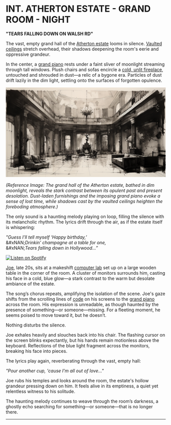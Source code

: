 # INT. ATHERTON ESTATE - GRAND ROOM - NIGHT

**"TEARS FALLING DOWN ON WALSH RD"**

The vast, empty grand hall of the [Atherton estate](../encyclopedia/BLOCKCHAIN.md) looms in silence. [Vaulted ceilings](../encyclopedia/VAULTED_CEILINGS.md) stretch overhead, their shadows deepening the room's eerie and oppressive grandeur.

In the center, a [grand piano](../encyclopedia/HASHTAGS.md) rests under a faint sliver of moonlight streaming through tall windows. Plush chairs and sofas encircle a [cold, unlit fireplace](../encyclopedia/UNSUPERVISED_SUPERINTELLIGENCE.md), untouched and shrouded in dust—a relic of a bygone era. Particles of dust drift lazily in the dim light, settling onto the surfaces of forgotten opulence.

![Atherton Estate Interior](../../images/ATHERTON_ESTATE_INTERIOR.png)

_(Reference Image: The grand hall of the Atherton estate, bathed in dim moonlight, reveals the stark contrast between its opulent past and present desolation. Dust-laden furnishings and the imposing grand piano evoke a sense of lost time, while shadows cast by the vaulted ceilings heighten the foreboding atmosphere.)_

The only sound is a haunting melody playing on loop, filling the silence with its melancholic rhythm. The lyrics drift through the air, as if the estate itself is whispering:

_"Guess I’ll tell myself ‘Happy birthday,’_\
&#xNAN;_&#x44;rinkin’ champagne at a table for one,_\
&#xNAN;_&#x54;ears falling down in Hollywood…”_

[![Listen on Spotify](https://img.shields.io/badge/Listen%20on-Spotify-1DB954?style=for-the-badge\&logo=spotify\&logoColor=white)](https://open.spotify.com/track/3NyGlrlfpTKK9J07N1BGud?si=9e9de1e90a2c4bd7)

[Joe](../encyclopedia/JOE.md), late 20s, sits at a makeshift [computer lab](../encyclopedia/COMPUTER_LAB.md) set up on a large wooden table in the corner of the room. A cluster of monitors surrounds him, casting his face in a cold, blue glow—a stark contrast to the warm but desolate ambiance of the estate.

The song’s chorus repeats, amplifying the isolation of the scene. Joe's gaze shifts from the scrolling lines of [code](../encyclopedia/COMPUTER_SCIENCE.md) on his screens to the [grand piano](../encyclopedia/HASHTAGS.md) across the room. His expression is unreadable, as though haunted by the presence of something—or someone—missing. For a fleeting moment, he seems poised to move toward it, but he doesn’t.

Nothing disturbs the silence.

Joe exhales heavily and slouches back into his chair. The flashing cursor on the screen blinks expectantly, but his hands remain motionless above the keyboard. Reflections of the blue light fragment across the monitors, breaking his face into pieces.

The lyrics play again, reverberating through the vast, empty hall:

_"Pour another cup, 'cause I'm all out of love…"_

Joe rubs his temples and looks around the room, the estate's hollow grandeur pressing down on him. It feels alive in its emptiness, a quiet yet relentless witness to his solitude.

The haunting melody continues to weave through the room’s darkness, a ghostly echo searching for something—or someone—that is no longer there.

***
